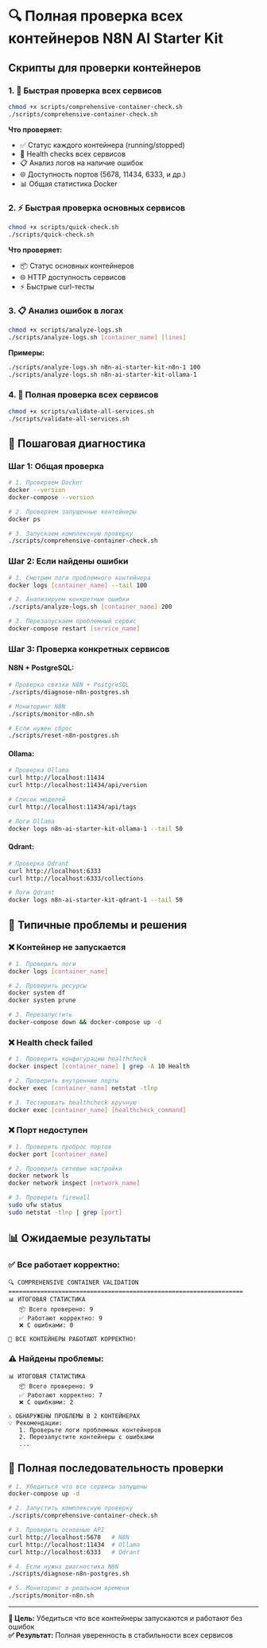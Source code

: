 # 🔍 Полная проверка всех контейнеров N8N AI Starter Kit

## Скрипты для проверки контейнеров

### 1. 🚀 Быстрая проверка всех сервисов
```bash
chmod +x scripts/comprehensive-container-check.sh
./scripts/comprehensive-container-check.sh
```

**Что проверяет:**
- ✅ Статус каждого контейнера (running/stopped)
- 🏥 Health checks всех сервисов
- 📋 Анализ логов на наличие ошибок
- 🌐 Доступность портов (5678, 11434, 6333, и др.)
- 📊 Общая статистика Docker

### 2. ⚡ Быстрая проверка основных сервисов
```bash
chmod +x scripts/quick-check.sh
./scripts/quick-check.sh
```

**Что проверяет:**
- 📦 Статус основных контейнеров
- 🌐 HTTP доступность сервисов
- ⚡ Быстрые curl-тесты

### 3. 📋 Анализ ошибок в логах
```bash
chmod +x scripts/analyze-logs.sh
./scripts/analyze-logs.sh [container_name] [lines]
```

**Примеры:**
```bash
./scripts/analyze-logs.sh n8n-ai-starter-kit-n8n-1 100
./scripts/analyze-logs.sh n8n-ai-starter-kit-ollama-1
```

### 4. 🔧 Полная проверка всех сервисов
```bash
chmod +x scripts/validate-all-services.sh
./scripts/validate-all-services.sh
```

## 🎯 Пошаговая диагностика

### Шаг 1: Общая проверка
```bash
# 1. Проверяем Docker
docker --version
docker-compose --version

# 2. Проверяем запущенные контейнеры
docker ps

# 3. Запускаем комплексную проверку
./scripts/comprehensive-container-check.sh
```

### Шаг 2: Если найдены ошибки
```bash
# 1. Смотрим логи проблемного контейнера
docker logs [container_name] --tail 100

# 2. Анализируем конкретные ошибки
./scripts/analyze-logs.sh [container_name] 200

# 3. Перезапускаем проблемный сервис
docker-compose restart [service_name]
```

### Шаг 3: Проверка конкретных сервисов

#### N8N + PostgreSQL:
```bash
# Проверка связки N8N + PostgreSQL
./scripts/diagnose-n8n-postgres.sh

# Мониторинг N8N
./scripts/monitor-n8n.sh

# Если нужен сброс
./scripts/reset-n8n-postgres.sh
```

#### Ollama:
```bash
# Проверка Ollama
curl http://localhost:11434
curl http://localhost:11434/api/version

# Список моделей
curl http://localhost:11434/api/tags

# Логи Ollama
docker logs n8n-ai-starter-kit-ollama-1 --tail 50
```

#### Qdrant:
```bash
# Проверка Qdrant
curl http://localhost:6333
curl http://localhost:6333/collections

# Логи Qdrant  
docker logs n8n-ai-starter-kit-qdrant-1 --tail 50
```

## 🚨 Типичные проблемы и решения

### ❌ Контейнер не запускается
```bash
# 1. Проверить логи
docker logs [container_name]

# 2. Проверить ресурсы
docker system df
docker system prune

# 3. Перезапустить
docker-compose down && docker-compose up -d
```

### ❌ Health check failed
```bash
# 1. Проверить конфигурацию healthcheck
docker inspect [container_name] | grep -A 10 Health

# 2. Проверить внутренние порты
docker exec [container_name] netstat -tlnp

# 3. Тестировать healthcheck вручную
docker exec [container_name] [healthcheck_command]
```

### ❌ Порт недоступен
```bash
# 1. Проверить проброс портов
docker port [container_name]

# 2. Проверить сетевые настройки
docker network ls
docker network inspect [network_name]

# 3. Проверить firewall
sudo ufw status
sudo netstat -tlnp | grep [port]
```

## 📊 Ожидаемые результаты

### ✅ Все работает корректно:
```
🔍 COMPREHENSIVE CONTAINER VALIDATION
==================================================================
📊 ИТОГОВАЯ СТАТИСТИКА
   📦 Всего проверено: 9
   ✅ Работают корректно: 9
   ❌ С ошибками: 0

🎉 ВСЕ КОНТЕЙНЕРЫ РАБОТАЮТ КОРРЕКТНО!
```

### ⚠️ Найдены проблемы:
```
📊 ИТОГОВАЯ СТАТИСТИКА
   📦 Всего проверено: 9
   ✅ Работают корректно: 7
   ❌ С ошибками: 2

⚠️ ОБНАРУЖЕНЫ ПРОБЛЕМЫ В 2 КОНТЕЙНЕРАХ
💡 Рекомендации:
   1. Проверьте логи проблемных контейнеров
   2. Перезапустите контейнеры с ошибками
   ...
```

## 🎯 Полная последовательность проверки

```bash
# 1. Убедиться что все сервисы запущены
docker-compose up -d

# 2. Запустить комплексную проверку
./scripts/comprehensive-container-check.sh

# 3. Проверить основные API
curl http://localhost:5678   # N8N
curl http://localhost:11434  # Ollama
curl http://localhost:6333   # Qdrant

# 4. Если нужна диагностика N8N
./scripts/diagnose-n8n-postgres.sh

# 5. Мониторинг в реальном времени
./scripts/monitor-n8n.sh
```

---

**🎯 Цель:** Убедиться что все контейнеры запускаются и работают без ошибок  
**✅ Результат:** Полная уверенность в стабильности всех сервисов
